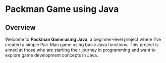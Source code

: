 # Packman Game using Java

## Overview

Welcome to **Packman Game using Java**, a beginner-level project where I've created a simple Pac-Man game using basic Java functions. This project is aimed at those who are starting their journey in programming and want to explore game development concepts in Java.
